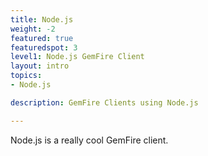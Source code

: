 ```yaml
---
title: Node.js
weight: -2
featured: true
featuredspot: 3
level1: Node.js GemFire Client
layout: intro
topics:
- Node.js

description: GemFire Clients using Node.js

---
```

Node.js is a really cool GemFire client.